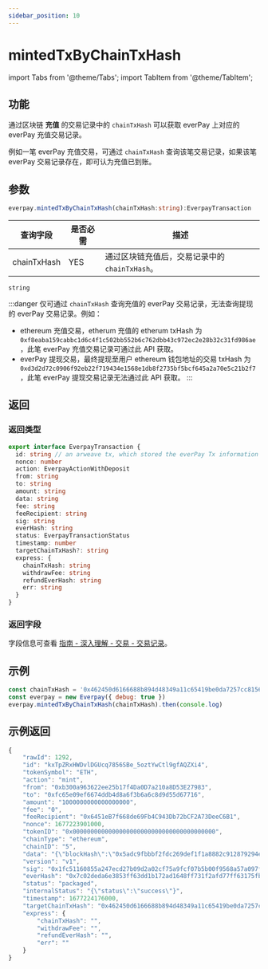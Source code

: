 ```yaml
---
sidebar_position: 10
---
```


# mintedTxByChainTxHash

import Tabs from '@theme/Tabs';
import TabItem from '@theme/TabItem';

## 功能
通过区块链 **充值** 的交易记录中的 `chainTxHash` 可以获取 everPay 上对应的 everPay 充值交易记录。

例如一笔 everPay 充值交易，可通过 `chainTxHash` 查询该笔交易记录，如果该笔 everPay 交易记录存在，即可认为充值已到账。

## 参数
```ts
everpay.mintedTxByChainTxHash(chainTxHash:string):EverpayTransaction
```

<Tabs>
<TabItem value="field" label="参数" default>

|查询字段|是否必需|描述|
|---|---|---|
|chainTxHash|YES|通过区块链充值后，交易记录中的 `chainTxHash`。|

</TabItem>
<TabItem value="type" label="类型">

`string`

</TabItem>
</Tabs>


:::danger
仅可通过 `chainTxHash` 查询充值的 everPay 交易记录，无法查询提现的 everPay 交易记录。例如：
* ethereum 充值交易，etherum 充值的 etherum txHash 为 `0xf8eaba159cabbc1d6c4f1c502bb552b6c762dbb43c972ec2e28b32c31fd986ae`，此笔 everPay 充值交易记录可通过此 API 获取。
* everPay 提现交易，最终提现至用户 ethereum 钱包地址的交易 txHash 为 `0xd3d2d72c0906f92eb22f719434e1568e1db8f2735bf5bcf645a2a70e5c21b2f7`，此笔 everPay 提现交易记录无法通过此 API 获取。
:::

## 返回
### 返回类型

```ts
export interface EverpayTransaction {
  id: string // an arweave tx, which stored the everPay Tx information on the arweave blockchain
  nonce: number
  action: EverpayActionWithDeposit
  from: string
  to: string
  amount: string
  data: string
  fee: string
  feeRecipient: string
  sig: string
  everHash: string
  status: EverpayTransactionStatus
  timestamp: number
  targetChainTxHash?: string
  express: {
    chainTxHash: string
    withdrawFee: string
    refundEverHash: string
    err: string
  }
}
```

### 返回字段
字段信息可查看 [指南 - 深入理解 - 交易 - 交易记录](../../../basic/dive/transaction.md#交易记录)。
## 示例

```js
const chainTxHash = '0x462450d6166688b894d48349a11c65419be0da7257cc81562cb0ef1a94bc527f'
const everpay = new Everpay({ debug: true })
everpay.mintedTxByChainTxHash(chainTxHash).then(console.log)
```

## 示例返回
```js
{
    "rawId": 1292,
    "id": "kxTpZRxHWDvlDGUcq7856SBe_5oztYwCtl9gfAQZXi4",
    "tokenSymbol": "ETH",
    "action": "mint",
    "from": "0xb300a963622ee25b17f4Da0D7a210a8D53E27983",
    "to": "0xfc65e09ef6674ddb4d8a6f3b6a6c8d9d55d67716",
    "amount": "1000000000000000000",
    "fee": "0",
    "feeRecipient": "0x6451eB7f668de69Fb4C943Db72bCF2A73DeeC6B1",
    "nonce": 1677223901000,
    "tokenID": "0x0000000000000000000000000000000000000000",
    "chainType": "ethereum",
    "chainID": "5",
    "data": "{\"blockHash\":\"0x5adc9fbbbf2fdc269def1f1a8882c912879294ebc08d7eb623938f26cac4467c\",\"blockNumber\":\"0x82694f\",\"from\":\"0xfc65e09ef6674ddb4d8a6f3b6a6c8d9d55d67716\",\"gas\":\"0x61a8\",\"gasPrice\":\"0x1181d0fb89\",\"maxFeePerGas\":\"0x16c4cbf140\",\"maxPriorityFeePerGas\":\"0x59682f00\",\"hash\":\"0x462450d6166688b894d48349a11c65419be0da7257cc81562cb0ef1a94bc527f\",\"input\":\"0x\",\"nonce\":\"0x3\",\"to\":\"0xb9cd7e1280e78f7f00d0f0856bd81af5da083fa0\",\"transactionIndex\":\"0x42\",\"value\":\"0xde0b6b3a7640000\",\"type\":\"0x2\",\"accessList\":[],\"chainId\":\"0x5\",\"v\":\"0x1\",\"r\":\"0xcc51680c839b3d2f19b3efda3720b33876d619a80b883f1f3e7dca6a45f945f3\",\"s\":\"0x786271f2718d46b9efd2ce7b834f6b9cda8169d3b6fefceedede3522e986b25f\",\"targetChainType\":\"ethereum\"}",
    "version": "v1",
    "sig": "0x1fc51160855a247ecd27b09d2a02cf75a9fcf07b5b00f9568a57a097f28cdd76130510e37ac1a8ab0687fc209317b9a34c80cb852c9f4e5b251e4fdffce56f071c",
    "everHash": "0x7c02deda6e3853ff63dd1b172ad1648ff731f2afd77ff63175fb04befbabd40b",
    "status": "packaged",
    "internalStatus": "{\"status\":\"success\"}",
    "timestamp": 1677224176000,
    "targetChainTxHash": "0x462450d6166688b894d48349a11c65419be0da7257cc81562cb0ef1a94bc527f",
    "express": {
        "chainTxHash": "",
        "withdrawFee": "",
        "refundEverHash": "",
        "err": ""
    }
}
```